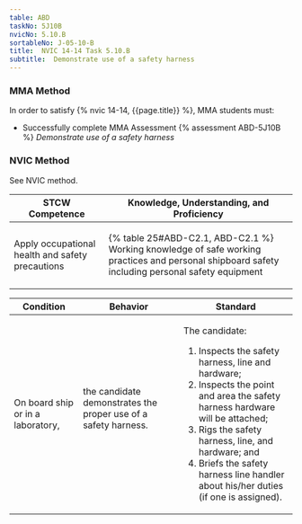 ```yaml
---
table: ABD
taskNo: 5J10B
nvicNo: 5.10.B 
sortableNo: J-05-10-B
title:  NVIC 14-14 Task 5.10.B
subtitle:  Demonstrate use of a safety harness
---
```



### MMA Method

In order to satisfy  {% nvic 14-14, {{page.title}}  %}, MMA students must:

* Successfully complete MMA Assessment {% assessment ABD-5J10B %} *Demonstrate use of a safety harness*


### NVIC Method

<a onclick="togglevisibility('nvic_methods')" >See NVIC method.</a>

<div id='nvic_methods' class='hide'>

<table>
<thead>
<tr>
<th class='forty'> STCW Competence </th>
<th class='sixty'> Knowledge, Understanding, and Proficiency </th>
</tr>
</thead>




<tbody>
<tr><td markdown='1'>

Apply occupational health and safety precautions

</td><td markdown='1'>

{% table 25#ABD-C2.1, ABD-C2.1 %} Working knowledge of safe working practices and personal shipboard safety including personal safety equipment

</td></tr>


</tbody>
</table>


<table>
<thead>
<tr><th class='twenty'>  Condition </th><th class='twenty'> Behavior </th><th  class='sixty'>Standard </th></tr>
</thead>
<tbody >



<tr><td markdown='1'>

On board ship or in a laboratory,

</td><td markdown='1'>

the candidate demonstrates the proper use of a safety harness.

<br>

<div class="tooltip" markdown='1'>



</div>


</td><td markdown='1'>

The candidate:

1. Inspects the safety harness, line and hardware;
2. Inspects the point and area the safety harness hardware will be attached;
3. Rigs the safety harness, line, and hardware; and
4. Briefs the safety harness line handler about his/her duties (if one is assigned). 

</td></tr>
</tbody>
</table>
</div>
